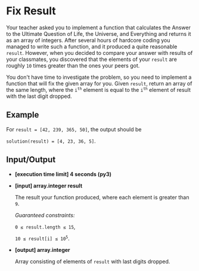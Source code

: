 # Fix Result

Your teacher asked you to implement a function that calculates the Answer to the Ultimate Question of Life, the Universe, and Everything and returns it as an array of integers. After several hours of hardcore coding you managed to write such a function, and it produced a quite reasonable `result`. However, when you decided to compare your answer with results of your classmates, you discovered that the elements of your `result` are roughly `10` times greater than the ones your peers got.

You don't have time to investigate the problem, so you need to implement a function that will fix the given array for you. Given `result`, return an array of the same length, where the <code>i<sup>th</sup></code> element is equal to the <code>i<sup>th</sup></code> element of result with the last digit dropped.

## Example

For `result = [42, 239, 365, 50]`, the output should be

`solution(result) = [4, 23, 36, 5]`.

## Input/Output

- **[execution time limit] 4 seconds (py3)**

- **[input] array.integer result**

	The result your function produced, where each element is greater than `9`.

	*Guaranteed constraints:*

	`0 ≤ result.length ≤ 15`,

	<code>10 ≤ result[i] ≤ 10<sup>5</sup></code>.

- **[output] array.integer**

	Array consisting of elements of `result` with last digits dropped.
